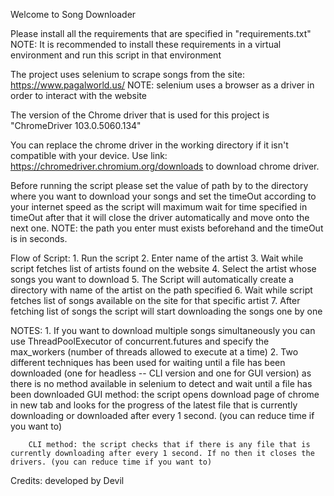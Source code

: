 Welcome to Song Downloader 

Please install all the requirements that are specified in "requirements.txt"
NOTE: It is recommended to install these requirements in a virtual environment and run this script in that environment

The project uses selenium to scrape songs from the site: https://www.pagalworld.us/
NOTE: selenium uses a browser as a driver in order to interact with the website

The version of the Chrome driver that is used for this project is "ChromeDriver 103.0.5060.134"

You can replace the chrome driver in the working directory if it isn't compatible with your device.
Use link: https://chromedriver.chromium.org/downloads to download chrome driver.

Before running the script please set the value of path by to the directory where you want to download your songs and set the timeOut according to your internet speed as the script will maximum wait for time specified in timeOut after that it will close the driver automatically and move onto the next one.
NOTE: the path you enter must exists beforehand and the timeOut is in seconds.

Flow of Script:
    1. Run the script
    2. Enter name of the artist
    3. Wait while script fetches list of artists found on the website
    4. Select the artist whose songs you want to download
    5. The Script will automatically create a directory with name of the artist on the path specified
    6. Wait while script fetches list of songs available on the site for that specific artist
    7. After fetching list of songs the script will start downloading the songs one by one

NOTES:
    1. If you want to download multiple songs simultaneously you can use ThreadPoolExecutor of concurrent.futures and specify the max_workers (number of threads allowed to execute at a time)
    2. Two different techniques has been used for waiting until a file has been downloaded (one for headless -- CLI version and one for GUI version) as there is no method available in selenium to detect and wait until a file has been downloaded
        GUI method: the script opens download page of chrome in new tab and looks for the progress of the latest file that is currently downloading or downloaded after every 1 second. (you can reduce time if you want to)

        CLI method: the script checks that if there is any file that is currently downloading after every 1 second. If no then it closes the drivers. (you can reduce time if you want to)

Credits:
developed by Devil